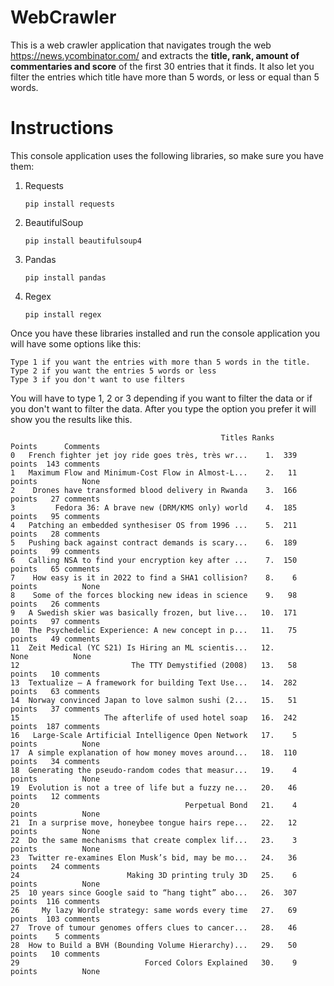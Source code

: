# WebCrawler
This is a web crawler application that navigates trough the web https://news.ycombinator.com/ and extracts the **title, rank, amount of commentaries and score** of the first 30 entries that it finds. It also let you filter the entries which title have more than 5 words, or less or equal than 5 words.

# Instructions
This console application uses the following libraries, so make sure you have them:
1. Requests

    ```pip install requests```
2. BeautifulSoup

    ```pip install beautifulsoup4```
3. Pandas

    ```pip install pandas```
4. Regex

    ```pip install regex```
    
Once you have these libraries installed and run the console application you will have some options like this:
```
Type 1 if you want the entries with more than 5 words in the title.
Type 2 if you want the entries 5 words or less
Type 3 if you don't want to use filters
```

You will have to type 1, 2 or 3 depending if you want to filter the data or if you don't want to filter the data. After you type the option you prefer it will show you the results like this.

```
                                               Titles Ranks      Points      Comments
0   French fighter jet joy ride goes très, très wr...    1.  339 points  143 comments
1   Maximum Flow and Minimum-Cost Flow in Almost-L...    2.   11 points          None
2    Drones have transformed blood delivery in Rwanda    3.  166 points   27 comments
3         Fedora 36: A brave new (DRM/KMS only) world    4.  185 points   95 comments
4   Patching an embedded synthesiser OS from 1996 ...    5.  211 points   28 comments
5   Pushing back against contract demands is scary...    6.  189 points   99 comments
6   Calling NSA to find your encryption key after ...    7.  150 points   65 comments
7    How easy is it in 2022 to find a SHA1 collision?    8.    6 points          None
8    Some of the forces blocking new ideas in science    9.   98 points   26 comments
9   A Swedish skier was basically frozen, but live...   10.  171 points   97 comments
10  The Psychedelic Experience: A new concept in p...   11.   75 points   49 comments
11  Zeit Medical (YC S21) Is Hiring an ML scientis...   12.        None          None
12                         The TTY Demystified (2008)   13.   58 points   10 comments
13  Textualize – A framework for building Text Use...   14.  282 points   63 comments
14  Norway convinced Japan to love salmon sushi (2...   15.   51 points   37 comments
15                   The afterlife of used hotel soap   16.  242 points  187 comments
16   Large-Scale Artificial Intelligence Open Network   17.    5 points          None
17  A simple explanation of how money moves around...   18.  110 points   34 comments
18  Generating the pseudo-random codes that measur...   19.    4 points          None
19  Evolution is not a tree of life but a fuzzy ne...   20.   46 points   12 comments
20                                     Perpetual Bond   21.    4 points          None
21  In a surprise move, honeybee tongue hairs repe...   22.   12 points          None
22  Do the same mechanisms that create complex lif...   23.    3 points          None
23  Twitter re-examines Elon Musk’s bid, may be mo...   24.   36 points   24 comments
24                        Making 3D printing truly 3D   25.    6 points          None
25  10 years since Google said to “hang tight” abo...   26.  307 points  116 comments
26     My lazy Wordle strategy: same words every time   27.   69 points  103 comments
27  Trove of tumour genomes offers clues to cancer...   28.   46 points    5 comments
28  How to Build a BVH (Bounding Volume Hierarchy)...   29.   50 points   10 comments
29                            Forced Colors Explained   30.    9 points          None
```

